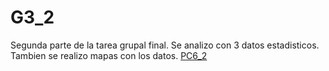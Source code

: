 # G3_2
Segunda parte de la tarea grupal final. Se analizo con 3 datos estadisticos. Tambien se realizo mapas con los datos. [PC6_2](https://adrima3.github.io/G3_2/)
